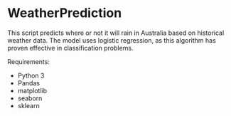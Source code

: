 # WeatherPrediction

This script predicts where or not it will rain in Australia based on historical weather data. The model uses logistic regression, as this algorithm has proven effective in classification problems.

Requirements:

- Python 3
- Pandas
- matplotlib
- seaborn
- sklearn
